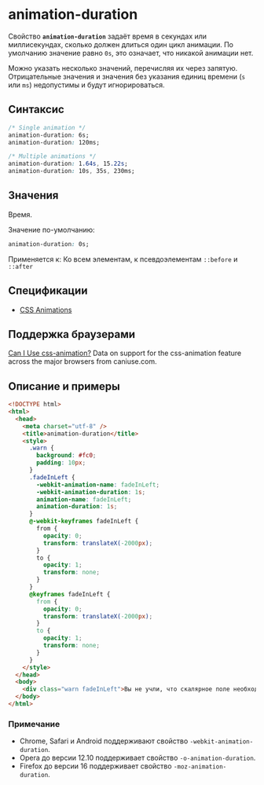 # animation-duration

Свойство **`animation-duration`** задаёт время в секундах или миллисекундах, сколько должен длиться один цикл анимации. По умолчанию значение равно `0s`, это означает, что никакой анимации нет.

Можно указать несколько значений, перечисляя их через запятую. Отрицательные значения и значения без указания единиц времени (`s` или `ms`) недопустимы и будут игнорироваться.

## Синтаксис

```css
/* Single animation */
animation-duration: 6s;
animation-duration: 120ms;

/* Multiple animations */
animation-duration: 1.64s, 15.22s;
animation-duration: 10s, 35s, 230ms;
```

## Значения

Время.

Значение по-умолчанию:

```css
animation-duration: 0s;
```

Применяется к: Ко всем элементам, к псевдоэлементам `::before` и `::after`

## Спецификации

- [CSS Animations](http://dev.w3.org/csswg/css-animations/#animation-duration)

## Поддержка браузерами

<p class="ciu_embed" data-feature="css-animation" data-periods="future_1,current,past_1,past_2">
  <a href="http://caniuse.com/#feat=css-animation">Can I Use css-animation?</a> Data on support for the css-animation feature across the major browsers from caniuse.com.
</p>

## Описание и примеры

```html
<!DOCTYPE html>
<html>
  <head>
    <meta charset="utf-8" />
    <title>animation-duration</title>
    <style>
      .warn {
        background: #fc0;
        padding: 10px;
      }
      .fadeInLeft {
        -webkit-animation-name: fadeInLeft;
        -webkit-animation-duration: 1s;
        animation-name: fadeInLeft;
        animation-duration: 1s;
      }
      @-webkit-keyframes fadeInLeft {
        from {
          opacity: 0;
          transform: translateX(-2000px);
        }
        to {
          opacity: 1;
          transform: none;
        }
      }
      @keyframes fadeInLeft {
        from {
          opacity: 0;
          transform: translateX(-2000px);
        }
        to {
          opacity: 1;
          transform: none;
        }
      }
    </style>
  </head>
  <body>
    <div class="warn fadeInLeft">Вы не учли, что скалярное поле необходимо и достаточно!</div>
  </body>
</html>
```

### Примечание

- Chrome, Safari и Android поддерживают свойство `-webkit-animation-duration`.
- Opera до версии 12.10 поддерживает свойство `-o-animation-duration`.
- Firefox до версии 16 поддерживает свойство `-moz-animation-duration`.
